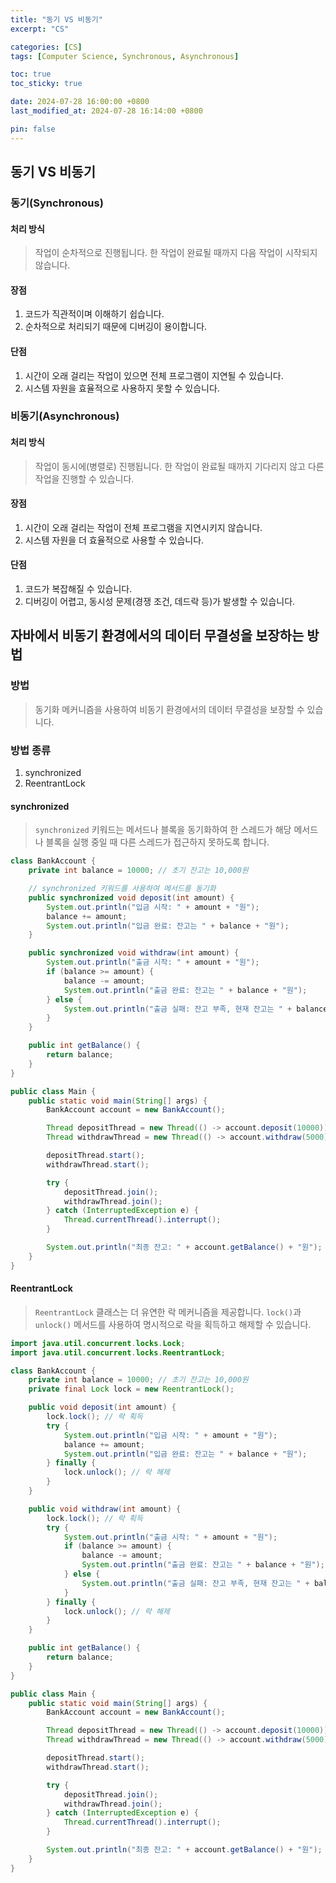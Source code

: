 ```yaml
---
title: "동기 VS 비동기"
excerpt: "CS"

categories: [CS]
tags: [Computer Science, Synchronous, Asynchronous]

toc: true
toc_sticky: true

date: 2024-07-28 16:00:00 +0800
last_modified_at: 2024-07-28 16:14:00 +0800

pin: false
---
```


## 동기 VS 비동기

### 동기(Synchronous)

#### 처리 방식
> 작업이 순차적으로 진행됩니다. 한 작업이 완료될 때까지 다음 작업이 시작되지 않습니다.

#### 장점
1. 코드가 직관적이며 이해하기 쉽습니다.
2. 순차적으로 처리되기 때문에 디버깅이 용이합니다.

#### 단점
1. 시간이 오래 걸리는 작업이 있으면 전체 프로그램이 지연될 수 있습니다.
2. 시스템 자원을 효율적으로 사용하지 못할 수 있습니다.

### 비동기(Asynchronous)

#### 처리 방식
>  작업이 동시에(병렬로) 진행됩니다. 한 작업이 완료될 때까지 기다리지 않고 다른 작업을 진행할 수 있습니다.

#### 장점
1. 시간이 오래 걸리는 작업이 전체 프로그램을 지연시키지 않습니다.
2. 시스템 자원을 더 효율적으로 사용할 수 있습니다.

#### 단점
1. 코드가 복잡해질 수 있습니다.
2. 디버깅이 어렵고, 동시성 문제(경쟁 조건, 데드락 등)가 발생할 수 있습니다.

## 자바에서 비동기 환경에서의 데이터 무결성을 보장하는 방법

### 방법
> 동기화 메커니즘을 사용하여 비동기 환경에서의 데이터 무결성을 보장할 수 있습니다.

### 방법 종류
1. synchronized
2. ReentrantLock

#### synchronized
> `synchronized` 키워드는 메서드나 블록을 동기화하여 한 스레드가 해당 메서드나 블록을 실행 중일 때 다른 스레드가 접근하지 못하도록 합니다.

```java
class BankAccount {
    private int balance = 10000; // 초기 잔고는 10,000원

    // synchronized 키워드를 사용하여 메서드를 동기화
    public synchronized void deposit(int amount) {
        System.out.println("입금 시작: " + amount + "원");
        balance += amount;
        System.out.println("입금 완료: 잔고는 " + balance + "원");
    }

    public synchronized void withdraw(int amount) {
        System.out.println("출금 시작: " + amount + "원");
        if (balance >= amount) {
            balance -= amount;
            System.out.println("출금 완료: 잔고는 " + balance + "원");
        } else {
            System.out.println("출금 실패: 잔고 부족, 현재 잔고는 " + balance + "원");
        }
    }

    public int getBalance() {
        return balance;
    }
}

public class Main {
    public static void main(String[] args) {
        BankAccount account = new BankAccount();

        Thread depositThread = new Thread(() -> account.deposit(10000));
        Thread withdrawThread = new Thread(() -> account.withdraw(5000));

        depositThread.start();
        withdrawThread.start();

        try {
            depositThread.join();
            withdrawThread.join();
        } catch (InterruptedException e) {
            Thread.currentThread().interrupt();
        }

        System.out.println("최종 잔고: " + account.getBalance() + "원");
    }
}

```

#### ReentrantLock
> `ReentrantLock` 클래스는 더 유연한 락 메커니즘을 제공합니다. `lock()`과 `unlock()` 메서드를 사용하여 명시적으로 락을 획득하고 해제할 수 있습니다.

```java
import java.util.concurrent.locks.Lock;
import java.util.concurrent.locks.ReentrantLock;

class BankAccount {
    private int balance = 10000; // 초기 잔고는 10,000원
    private final Lock lock = new ReentrantLock();

    public void deposit(int amount) {
        lock.lock(); // 락 획득
        try {
            System.out.println("입금 시작: " + amount + "원");
            balance += amount;
            System.out.println("입금 완료: 잔고는 " + balance + "원");
        } finally {
            lock.unlock(); // 락 해제
        }
    }

    public void withdraw(int amount) {
        lock.lock(); // 락 획득
        try {
            System.out.println("출금 시작: " + amount + "원");
            if (balance >= amount) {
                balance -= amount;
                System.out.println("출금 완료: 잔고는 " + balance + "원");
            } else {
                System.out.println("출금 실패: 잔고 부족, 현재 잔고는 " + balance + "원");
            }
        } finally {
            lock.unlock(); // 락 해제
        }
    }

    public int getBalance() {
        return balance;
    }
}

public class Main {
    public static void main(String[] args) {
        BankAccount account = new BankAccount();

        Thread depositThread = new Thread(() -> account.deposit(10000));
        Thread withdrawThread = new Thread(() -> account.withdraw(5000));

        depositThread.start();
        withdrawThread.start();

        try {
            depositThread.join();
            withdrawThread.join();
        } catch (InterruptedException e) {
            Thread.currentThread().interrupt();
        }

        System.out.println("최종 잔고: " + account.getBalance() + "원");
    }
}
```
